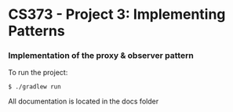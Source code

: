 # CS373 - Project 3: Implementing Patterns
### Implementation of the proxy & observer pattern

To run the project:

	$ ./gradlew run
  
All documentation is located in the docs folder
